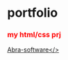 # portfolio


<h3 style="color:red">my html/css prj</h3>

<a href="https://timorpheus.github.io/portfolio/abra-software/app/">Abra-software</> 
